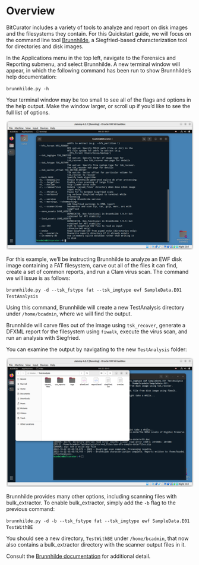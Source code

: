 # Overview

BitCurator includes a variety of tools to analyze and report on disk images and the filesystems they contain. For this Quickstart guide, we will focus on the command line tool [Brunnhilde](https://github.com/tw4l/brunnhilde), a Siegfried-based characterization tool for directories and disk images.

In the Applications menu in the top left, navigate to the Forensics and Reporting submenu, and select Brunnhilde. A new terminal window will appear, in which the following command has been run to show Brunnhilde’s help documentation:

`brunnhilde.py -h`

Your terminal window may be too small to see all of the flags and options in the help output. Make the window larger, or scroll up if you’d like to see the full list of options.

![BrunnhildeOptions.png](attachments/BrunnhildeOptions.png)

For this example, we’ll be instructing Brunnhilde to analyze an EWF disk image containing a FAT filesystem, carve out all of the files it can find, create a set of common reports, and run a Clam virus scan. The command we will issue is as follows:

`brunnhilde.py -d --tsk_fstype fat --tsk_imgtype ewf SampleData.E01 TestAnalysis`

Using this command, Brunnhilde will create a new TestAnalysis directory under `/home/bcadmin`, where we will find the output.

Brunnhilde will carve files out of the image using `tsk_recover`, generate a DFXML report for the filesystem using `fiwalk`, execute the virus scan, and run an analysis with Siegfried.

You can examine the output by navigating to the new `TestAnalysis` folder:

![BrunnhildeOutput.png](attachments/BrunnhildeOutput.png)

Brunnhilde provides many other options, including scanning files with bulk_extractor. To enable bulk_extractor, simply add the `-b` flag to the previous command:

`brunnhilde.py -d -b --tsk_fstype fat --tsk_imgtype ewf SampleData.E01 TestWithBE`

You should see a new directory, `TestWithBE` under `/home/bcadmin`, that now also contains a bulk_extractor directory with the scanner output files in it.

Consult the [Brunnhilde documentation](https://github.com/tw4l/brunnhilde/blob/main/README.md) for additional detail.
